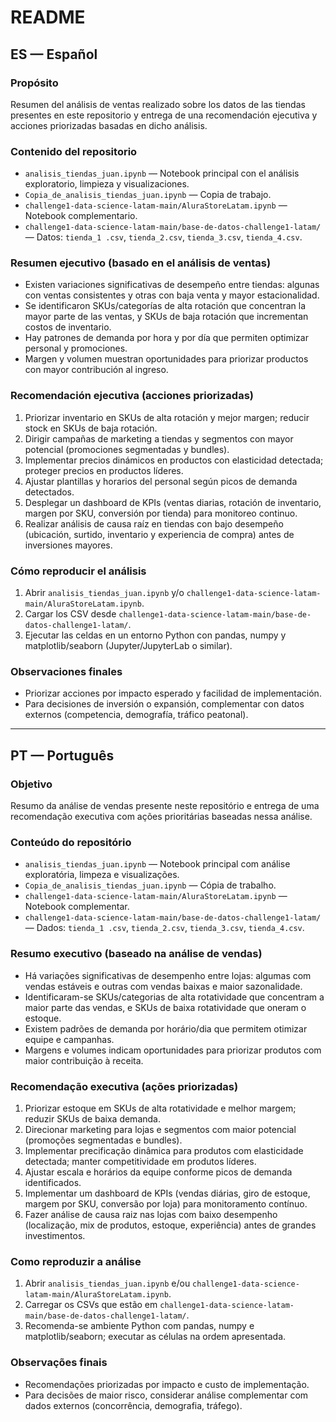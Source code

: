 # README

## ES — Español

### Propósito
Resumen del análisis de ventas realizado sobre los datos de las tiendas presentes en este repositorio y entrega de una recomendación ejecutiva y acciones priorizadas basadas en dicho análisis.

### Contenido del repositorio
- `analisis_tiendas_juan.ipynb` — Notebook principal con el análisis exploratorio, limpieza y visualizaciones.
- `Copia_de_analisis_tiendas_juan.ipynb` — Copia de trabajo.
- `challenge1-data-science-latam-main/AluraStoreLatam.ipynb` — Notebook complementario.
- `challenge1-data-science-latam-main/base-de-datos-challenge1-latam/` — Datos: `tienda_1 .csv`, `tienda_2.csv`, `tienda_3.csv`, `tienda_4.csv`.

### Resumen ejecutivo (basado en el análisis de ventas)
- Existen variaciones significativas de desempeño entre tiendas: algunas con ventas consistentes y otras con baja venta y mayor estacionalidad.
- Se identificaron SKUs/categorías de alta rotación que concentran la mayor parte de las ventas, y SKUs de baja rotación que incrementan costos de inventario.
- Hay patrones de demanda por hora y por día que permiten optimizar personal y promociones.
- Margen y volumen muestran oportunidades para priorizar productos con mayor contribución al ingreso.

### Recomendación ejecutiva (acciones priorizadas)
1. Priorizar inventario en SKUs de alta rotación y mejor margen; reducir stock en SKUs de baja rotación.
2. Dirigir campañas de marketing a tiendas y segmentos con mayor potencial (promociones segmentadas y bundles).
3. Implementar precios dinámicos en productos con elasticidad detectada; proteger precios en productos líderes.
4. Ajustar plantillas y horarios del personal según picos de demanda detectados.
5. Desplegar un dashboard de KPIs (ventas diarias, rotación de inventario, margen por SKU, conversión por tienda) para monitoreo continuo.
6. Realizar análisis de causa raíz en tiendas con bajo desempeño (ubicación, surtido, inventario y experiencia de compra) antes de inversiones mayores.

### Cómo reproducir el análisis
1. Abrir `analisis_tiendas_juan.ipynb` y/o `challenge1-data-science-latam-main/AluraStoreLatam.ipynb`.
2. Cargar los CSV desde `challenge1-data-science-latam-main/base-de-datos-challenge1-latam/`.
3. Ejecutar las celdas en un entorno Python con pandas, numpy y matplotlib/seaborn (Jupyter/JupyterLab o similar).

### Observaciones finales
- Priorizar acciones por impacto esperado y facilidad de implementación.
- Para decisiones de inversión o expansión, complementar con datos externos (competencia, demografía, tráfico peatonal).

---

## PT — Português

### Objetivo
Resumo da análise de vendas presente neste repositório e entrega de uma recomendação executiva com ações prioritárias baseadas nessa análise.

### Conteúdo do repositório
- `analisis_tiendas_juan.ipynb` — Notebook principal com análise exploratória, limpeza e visualizações.
- `Copia_de_analisis_tiendas_juan.ipynb` — Cópia de trabalho.
- `challenge1-data-science-latam-main/AluraStoreLatam.ipynb` — Notebook complementar.
- `challenge1-data-science-latam-main/base-de-datos-challenge1-latam/` — Dados: `tienda_1 .csv`, `tienda_2.csv`, `tienda_3.csv`, `tienda_4.csv`.

### Resumo executivo (baseado na análise de vendas)
- Há variações significativas de desempenho entre lojas: algumas com vendas estáveis e outras com vendas baixas e maior sazonalidade.
- Identificaram-se SKUs/categorias de alta rotatividade que concentram a maior parte das vendas, e SKUs de baixa rotatividade que oneram o estoque.
- Existem padrões de demanda por horário/dia que permitem otimizar equipe e campanhas.
- Margens e volumes indicam oportunidades para priorizar produtos com maior contribuição à receita.

### Recomendação executiva (ações priorizadas)
1. Priorizar estoque em SKUs de alta rotatividade e melhor margem; reduzir SKUs de baixa demanda.
2. Direcionar marketing para lojas e segmentos com maior potencial (promoções segmentadas e bundles).
3. Implementar precificação dinâmica para produtos com elasticidade detectada; manter competitividade em produtos líderes.
4. Ajustar escala e horários da equipe conforme picos de demanda identificados.
5. Implementar um dashboard de KPIs (vendas diárias, giro de estoque, margem por SKU, conversão por loja) para monitoramento contínuo.
6. Fazer análise de causa raiz nas lojas com baixo desempenho (localização, mix de produtos, estoque, experiência) antes de grandes investimentos.

### Como reproduzir a análise
1. Abrir `analisis_tiendas_juan.ipynb` e/ou `challenge1-data-science-latam-main/AluraStoreLatam.ipynb`.
2. Carregar os CSVs que estão em `challenge1-data-science-latam-main/base-de-datos-challenge1-latam/`.
3. Recomenda-se ambiente Python com pandas, numpy e matplotlib/seaborn; executar as células na ordem apresentada.

### Observações finais
- Recomendações priorizadas por impacto e custo de implementação.
- Para decisões de maior risco, considerar análise complementar com dados externos (concorrência, demografia, tráfego).
